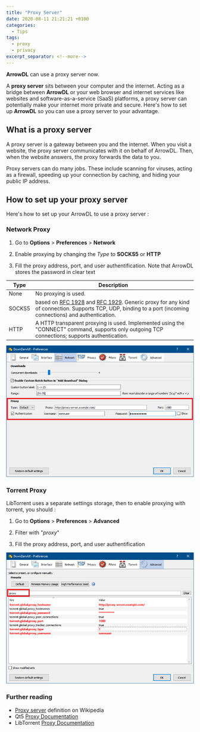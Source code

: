 ```yaml
---
title: "Proxy Server"
date: 2020-08-11 21:21:21 +0100
categories:
  - Tips
tags:
  - proxy
  - privacy
excerpt_separator: <!--more-->
---
```


**ArrowDL** can use a proxy server now.

A **proxy server** sits between your computer and the internet. Acting as a bridge between **ArrowDL** or your web browser and internet services like websites and software-as-a-service (SaaS) platforms, a proxy server can potentially make your internet more private and secure. Here's how to set up **ArrowDL** so you can use a proxy server to your advantage. 

<!--more-->

## What is a proxy server 

A proxy server is a gateway between you and the internet. When you visit a website, the proxy server communicates with it on behalf of ArrowDL. Then, when the website answers, the proxy forwards the data to you. 

Proxy servers can do many jobs. These include scanning for viruses, acting as a firewall, speeding up your connection by caching, and hiding your public IP address. 


## How to set up your proxy server

Here's how to set up your ArrowDL to use a proxy server :

### Network Proxy

1. Go to **Options** > **Preferences** > **Network**

2. Enable proxying by changing the *Type* to **SOCKS5** or **HTTP**

3. Fill the proxy address, port, and user authentification. Note that ArrowDL stores the password in clear text


| Type   | Description                   |
|--------|-------------------------------|
| None   | No proxying is used. |
| SOCKS5 | based on [RFC 1928](https://www.rfc-editor.org/rfc/rfc1928.txt) and [RFC 1929](https://www.rfc-editor.org/rfc/rfc1929.txt). Generic proxy for any kind of connection. Supports TCP, UDP, binding to a port (incoming connections) and authentication. |
| HTTP   | A HTTP transparent proxying is used. Implemented using the "CONNECT" command, supports only outgoing TCP connections; supports authentication. |


![Network Proxy](/assets/images/2.0/proxy_settings_01.png)



### Torrent Proxy

LibTorrent uses a separate settings storage, then to enable proxying with torrent, you should :

1. Go to **Options** > **Preferences** > **Advanced**

2. Filter with "*proxy*"

3. Fill the proxy address, port, and user authentification 

![Torrent Proxy](/assets/images/2.0/proxy_settings_02.png)


### Further reading

- [Proxy server](https://en.wikipedia.org/wiki/Proxy_server) definition on Wikipedia
- Qt5 [Proxy Documentation](https://doc.qt.io/qt-5/qnetworkproxy.html)
- LibTorrent [Proxy Documentation](https://www.libtorrent.org/features.html)
